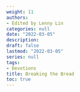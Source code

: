 ```yaml
---
weight: 11
authors:
- Edited by Lenny Lin
categories: null
date: "2022-03-05"
description: 
draft: false
lastmod: "2022-03-05"
series: null
tags:
- Devotions
title: Breaking the Bread
toc: true
---
```






